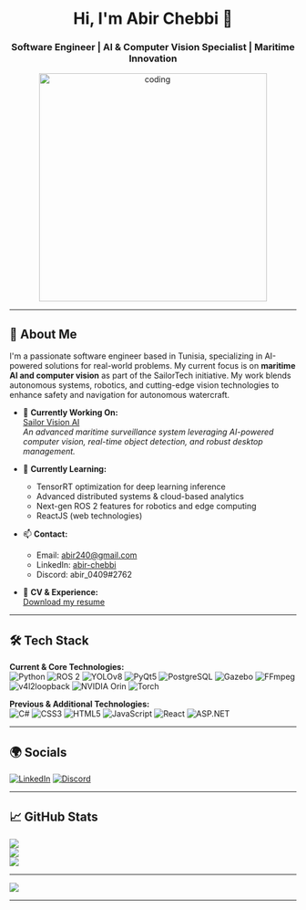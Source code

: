 <h1 align="center">Hi, I'm Abir Chebbi 👋</h1>
<h3 align="center">Software Engineer | AI & Computer Vision Specialist | Maritime Innovation</h3>
<p align="center">
  <img src="https://user-images.githubusercontent.com/59734313/157189039-c09b3e38-9f42-42c0-ab54-14f1574190a7.gif" alt="coding" width="400"/>
</p>

---

## 🚀 About Me

I'm a passionate software engineer based in Tunisia, specializing in AI-powered solutions for real-world problems. My current focus is on **maritime AI and computer vision** as part of the SailorTech initiative. My work blends autonomous systems, robotics, and cutting-edge vision technologies to enhance safety and navigation for autonomous watercraft.

- 🔭 **Currently Working On:**  
  [Sailor Vision AI](https://github.com/abirchebbi45/sailor-vision-ai)  
  *An advanced maritime surveillance system leveraging AI-powered computer vision, real-time object detection, and robust desktop management.*

- 🌱 **Currently Learning:**  
  - TensorRT optimization for deep learning inference
  - Advanced distributed systems & cloud-based analytics
  - Next-gen ROS 2 features for robotics and edge computing
  - ReactJS (web technologies)

- 📫 **Contact:**  
  - Email: abir240@gmail.com  
  - LinkedIn: [abir-chebbi](https://www.linkedin.com/in/abir-chebbi/)  
  - Discord: abir_0409#2762

- 📄 **CV & Experience:**  
  [Download my resume](https://drive.google.com/...)

---

## 🛠️ Tech Stack

**Current & Core Technologies:**  
![Python](https://img.shields.io/badge/Python-3776AB?style=for-the-badge&logo=python&logoColor=white)
![ROS 2](https://img.shields.io/badge/ROS2-22314E?style=for-the-badge&logo=ros&logoColor=white)
![YOLOv8](https://img.shields.io/badge/YOLOv8-FFEA00?style=for-the-badge&logo=ultralytics&logoColor=black)
![PyQt5](https://img.shields.io/badge/PyQt5-41CD52?style=for-the-badge&logo=qt&logoColor=white)
![PostgreSQL](https://img.shields.io/badge/PostgreSQL-336791?style=for-the-badge&logo=postgresql&logoColor=white)
![Gazebo](https://img.shields.io/badge/Gazebo-5C5C5C?style=for-the-badge&logo=gazebo&logoColor=white)
![FFmpeg](https://img.shields.io/badge/FFmpeg-007808?style=for-the-badge&logo=ffmpeg&logoColor=white)
![v4l2loopback](https://img.shields.io/badge/v4l2loopback-000000?style=for-the-badge)
![NVIDIA Orin](https://img.shields.io/badge/NVIDIA%20Orin-76B900?style=for-the-badge&logo=nvidia&logoColor=white)
![Torch](https://img.shields.io/badge/Torch-EE4C2C?style=for-the-badge&logo=pytorch&logoColor=white)

**Previous & Additional Technologies:**  
![C#](https://img.shields.io/badge/c%23-%23239120.svg?style=for-the-badge&logo=c-sharp&logoColor=white)
![CSS3](https://img.shields.io/badge/css3-%231572B6.svg?style=for-the-badge&logo=css3&logoColor=white)
![HTML5](https://img.shields.io/badge/html5-%23E34F26.svg?style=for-the-badge&logo=html5&logoColor=white)
![JavaScript](https://img.shields.io/badge/javascript-%23F7DF1E.svg?style=for-the-badge&logo=javascript&logoColor=black)
![React](https://img.shields.io/badge/react-%2320232a.svg?style=for-the-badge&logo=react&logoColor=%2361DAFB)
![ASP.NET](https://img.shields.io/badge/ASP.NET-5C2D91?style=for-the-badge&logo=.net&logoColor=white)

---

## 🌍 Socials

[![LinkedIn](https://img.shields.io/badge/LinkedIn-%230077B5.svg?logo=linkedin&logoColor=white)](https://www.linkedin.com/in/abir-chebbi/)
[![Discord](https://img.shields.io/badge/Discord-%237289DA.svg?logo=discord&logoColor=white)](https://discord.gg/abir_0409#2762)

---

## 📈 GitHub Stats

![](https://github-readme-stats.vercel.app/api?username=abirchebbi45&theme=dracula&hide_border=false&include_all_commits=true&count_private=true)<br/>
![](https://github-readme-streak-stats.herokuapp.com/?user=abirchebbi45&theme=dracula&hide_border=false)<br/>
![](https://github-readme-stats.vercel.app/api/top-langs/?username=abirchebbi45&theme=dracula&hide_border=false&include_all_commits=true&count_private=true&layout=compact)

---

[![](https://visitcount.itsvg.in/api?id=abirchebbi45&icon=0&color=0)](https://visitcount.itsvg.in)

---

<!-- Optimized for clarity and professionalism by Copilot. Proudly created with GPRM (https://gprm.itsvg.in) -->
